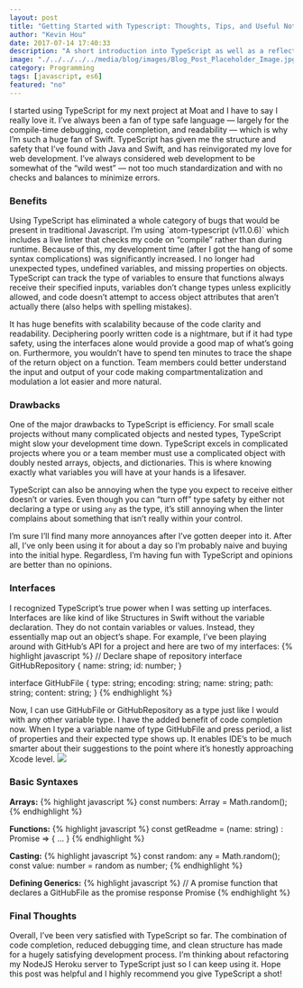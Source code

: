 ```yaml
---
layout: post
title: "Getting Started with Typescript: Thoughts, Tips, and Useful Notes"
author: "Kevin Hou"
date: 2017-07-14 17:40:33
description: "A short introduction into TypeScript as well as a reflection on my thoughts and opinions about it."
image: "./../../../../media/blog/images/Blog_Post_Placeholder_Image.jpg"
category: Programming
tags: [javascript, es6]
featured: "no"
---
```

I started using TypeScript for my next project at Moat and I have to say I really love it. I’ve always been a fan of type safe language — largely for the compile-time debugging, code completion, and readability — which is why I’m such a huge fan of Swift. TypeScript has given me the structure and safety that I’ve found with Java and Swift, and has reinvigorated my love for web development. I’ve always considered web development to be somewhat of the “wild west” — not too much standardization and with no checks and balances to minimize errors.

<h3 class="post-subheader">Benefits</h3>
Using TypeScript has eliminated a whole category of bugs that would be present in traditional Javascript. I’m using `atom-typescript (v11.0.6)` which includes a live linter that checks my code on “compile” rather than during runtime. Because of this, my development time (after I got the hang of some syntax complications) was significantly increased. I no longer had unexpected types, undefined variables, and missing properties on objects. TypeScript can track the type of variables to ensure that functions always receive their specified inputs, variables don’t change types unless explicitly allowed, and code doesn’t attempt to access object attributes that aren’t actually there (also helps with spelling mistakes).

It has huge benefits with scalability because of the code clarity and readability. Deciphering poorly written code is a nightmare, but if it had type safety, using the interfaces alone would provide a good map of what’s going on. Furthermore, you wouldn’t have to spend ten minutes to trace the shape of the return object on a function. Team members could better understand the input and output of your code making compartmentalization and modulation a lot easier and more natural.

<h3 class="post-subheader">Drawbacks</h3>
One of the major drawbacks to TypeScript is efficiency. For small scale projects without many complicated objects and nested types, TypeScript might slow your development time down. TypeScript excels in complicated projects where you or a team member must use a complicated object with doubly nested arrays, objects, and dictionaries. This is where knowing exactly what variables you will have at your hands is a lifesaver.

TypeScript can also be annoying when the type you expect to receive either doesn’t or varies. Even though you can “turn off” type safety by either not declaring a type or using `any` as the type, it’s still annoying when the linter complains about something that isn’t really within your control.

I’m sure I’ll find many more annoyances after I’ve gotten deeper into it. After all, I’ve only been using it for about a day so I’m probably naive and buying into the initial hype. Regardless, I’m having fun with TypeScript and opinions are better than no opinions.

<h3 class="post-subheader">Interfaces</h3>
I recognized TypeScript’s true power when I was setting up interfaces. Interfaces are like kind of like Structures in Swift without the variable declaration. They do not contain variables or values. Instead, they essentially map out an object’s shape. For example, I’ve been playing around with GitHub’s API for a project and here are two of my interfaces:
{% highlight javascript %}
// Declare shape of repository
interface GitHubRepository {
    name: string;
    id: number;
}

interface GitHubFile {
    type: string;
    encoding: string;
    name: string;
    path: string;
    content: string;
}
{% endhighlight %}

Now, I can use GitHubFile or GitHubRepository as a type just like I would with any other variable type. I have the added benefit of code completion now. When I type a variable name of type GitHubFile and press period, a list of properties and their expected type shows up. It enables IDE’s to be much smarter about their suggestions to the point where it’s honestly approaching Xcode level.
<img src="./../../../../media/blog/images/TypeScript-Intro/atom_code_completion_typescript.png" class="iPhone-screenshots-large">

<h3 class="post-subheader">Basic Syntaxes</h3>
<b>Arrays:</b>
{% highlight javascript %}
const numbers: Array<number> = Math.random();
{% endhighlight %}

<b>Functions:</b>
{% highlight javascript %}
const getReadme = (name: string) : Promise<GitHubFile> => { … }
{% endhighlight %}

<b>Casting:</b>
{% highlight javascript %}
const random: any = Math.random();
const value: number = random as number;
{% endhighlight %}

<b>Defining Generics:</b>
{% highlight javascript %}
// A promise function that declares a GitHubFile as the promise response
Promise<GitHubFile>
{% endhighlight %}


<h3 class="post-subheader">Final Thoughts</h3>
Overall, I’ve been very satisfied with TypeScript so far. The combination of code completion, reduced debugging time, and clean structure has made for a hugely satisfying development process. I’m thinking about refactoring my NodeJS Heroku server to TypeScript just so I can keep using it. Hope this post was helpful and I highly recommend you give TypeScript a shot!
